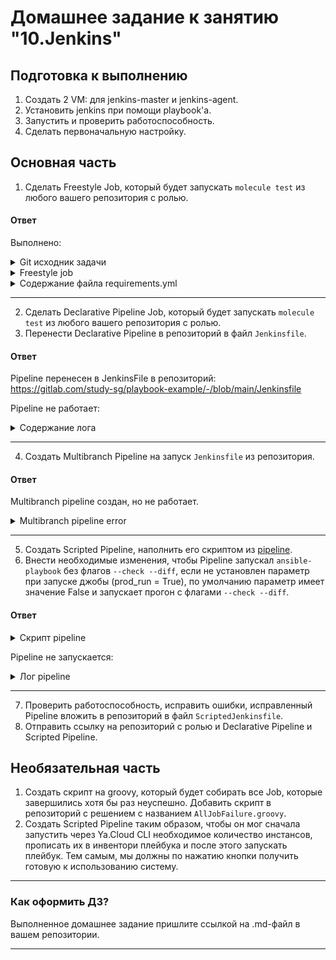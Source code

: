 # Домашнее задание к занятию "10.Jenkins"

## Подготовка к выполнению

1. Создать 2 VM: для jenkins-master и jenkins-agent.
2. Установить jenkins при помощи playbook'a.
3. Запустить и проверить работоспособность.
4. Сделать первоначальную настройку.

## Основная часть

1. Сделать Freestyle Job, который будет запускать `molecule test` из любого вашего репозитория с ролью.

#### Ответ

Выполнено:

<details>
    <summary>Git исходник задачи</summary>
    <img src="assets/scr1.png"
     alt="git source repository"
     style="float: left; margin-right: 10px;" />
</details>

<details>
    <summary>Freestyle job</summary>
    <img src="assets/scr2.png"
     alt="shell step"
     style="float: left; margin-right: 10px;" />
</details>

<details>
<summary>Содержание файла requirements.yml</summary>

```yml
---
  - src: https://gitlab.com/study-sg/vector-role.git
    scm: git
    version: "1.3.0"
    name: vector
```

</details>

---

2. Сделать Declarative Pipeline Job, который будет запускать `molecule test` из любого вашего репозитория с ролью.
3. Перенести Declarative Pipeline в репозиторий в файл `Jenkinsfile`.

#### Ответ

Pipeline перенесен в JenkinsFile в репозиторий:\
<https://gitlab.com/study-sg/playbook-example/-/blob/main/Jenkinsfile>


Pipeline не работает:

<details>
<summary>Содержание лога</summary>

```
Started by user admin
Obtained Jenkinsfile from git https://github.com/Vainoord/net_devops_repo01.git
[Pipeline] Start of Pipeline
[Pipeline] node
Running on clt-01 in /opt/jenkins_agent/workspace/Ansible pipeline
[Pipeline] {
[Pipeline] stage
[Pipeline] { (Declarative: Checkout SCM)
[Pipeline] checkout
Selected Git installation does not exist. Using Default
The recommended git tool is: NONE
No credentials specified
Fetching changes from the remote Git repository
Checking out Revision e76daa1679fee7d1dd0ebf4be02a59ba2e4200ea (refs/remotes/origin/main)
Commit message: "flush repository"
 > git rev-parse --resolve-git-dir /opt/jenkins_agent/workspace/Ansible pipeline/.git # timeout=10
 > git config remote.origin.url https://github.com/Vainoord/net_devops_repo01.git # timeout=10
Fetching upstream changes from https://github.com/Vainoord/net_devops_repo01.git
 > git --version # timeout=10
 > git --version # 'git version 2.31.1'
 > git fetch --tags --force --progress -- https://github.com/Vainoord/net_devops_repo01.git +refs/heads/*:refs/remotes/origin/* # timeout=10
 > git rev-parse refs/remotes/origin/main^{commit} # timeout=10
 > git config core.sparsecheckout # timeout=10
 > git checkout -f e76daa1679fee7d1dd0ebf4be02a59ba2e4200ea # timeout=10
 > git rev-list --no-walk e76daa1679fee7d1dd0ebf4be02a59ba2e4200ea # timeout=10
[Pipeline] }
[Pipeline] // stage
[Pipeline] withEnv
[Pipeline] {
[Pipeline] stage
[Pipeline] { (first)
[Pipeline] sh
+ ansible-galaxy install -r requirements.yml -p .
[WARNING]: - vector was NOT installed successfully: - command /usr/bin/git
clone git@gitlab.com:study-sg/vector-role.git vector failed in directory
/home/jenkins/.ansible/tmp/ansible-local-4460jalem75m/tmpifob6hdd (rc=128) -
Cloning into 'vector'... git@gitlab.com: Permission denied (publickey).  fatal:
Could not read from remote repository.  Please make sure you have the correct
access rights and the repository exists.
ERROR! - you can use --ignore-errors to skip failed roles and finish processing the list.
Starting galaxy role install process
[Pipeline] }
[Pipeline] // stage
[Pipeline] }
[Pipeline] // withEnv
[Pipeline] }
[Pipeline] // node
[Pipeline] End of Pipeline
ERROR: script returned exit code 1
Finished: FAILURE
```

</details>

---

4. Создать Multibranch Pipeline на запуск `Jenkinsfile` из репозитория.

#### Ответ

Multibranch pipeline создан, но не работает.

<details>
    <summary>Multibranch pipeline error</summary>
    <img src="assets/scr3.png"
     alt="git source repository"
     style="float: left; margin-right: 10px;" />
</details>

---

5. Создать Scripted Pipeline, наполнить его скриптом из [pipeline](./pipeline).
6. Внести необходимые изменения, чтобы Pipeline запускал `ansible-playbook` без флагов `--check --diff`, если не установлен параметр при запуске джобы (prod_run = True), по умолчанию параметр 
имеет значение False и запускает прогон с флагами `--check --diff`.

#### Ответ

<details>
<summary>Скрипт pipeline</summary>

```groovy
node("ansible"){
    stage("Git checkout"){
        git credentialsId: '91f90be2-44a4-4f4c-84dd-0a6209f7edf1', url: 'https://gitlab.com/study-sg/lighthouse-role.git'
    }
    stage("Sample define secret_check"){
        secret_check=true
    }
    stage("Run playbook"){
        if (secret_check){
            if (run_prod){
                sh 'ansible-playbook site.yml -i inventory/prod.yml'
            }
            else{
                sh 'ansible-playbook site.yml -i inventory/prod.yml --diff --check'
            }
        }
        else{
            echo 'need more action'
        }
    }
}
```

</details>

Pipeline не запускается:

<details>
<summary>Лог pipeline</summary>

```
Started by user admin
[Pipeline] Start of Pipeline
[Pipeline] node
Running on clt-01 in /opt/jenkins_agent/workspace/Scripted pipeline
[Pipeline] {
[Pipeline] stage
[Pipeline] { (Git checkout)
[Pipeline] git
The recommended git tool is: NONE
using credential 91f90be2-44a4-4f4c-84dd-0a6209f7edf1
Fetching changes from the remote Git repository
[Pipeline] }
[Pipeline] // stage
[Pipeline] }
[Pipeline] // node
 > git rev-parse --resolve-git-dir /opt/jenkins_agent/workspace/Scripted pipeline/.git # timeout=10
 > git config remote.origin.url https://gitlab.com/study-sg/lighthouse-role.git # timeout=10
Fetching upstream changes from https://gitlab.com/study-sg/lighthouse-role.git
 > git --version # timeout=10
 > git --version # 'git version 2.31.1'
using GIT_SSH to set credentials 
[INFO] Currently running in a labeled security context
[INFO] Currently SELinux is 'enforcing' on the host
 > /usr/bin/chcon --type=ssh_home_t /opt/jenkins_agent/workspace/Scripted pipeline@tmp/jenkins-gitclient-ssh2118046113282205165.key
Verifying host key using known hosts file
 > git fetch --tags --force --progress -- https://gitlab.com/study-sg/lighthouse-role.git +refs/heads/*:refs/remotes/origin/* # timeout=10
 > git rev-parse refs/remotes/origin/master^{commit} # timeout=10
 > git rev-parse origin/master^{commit} # timeout=10
[Pipeline] End of Pipeline
ERROR: Couldn't find any revision to build. Verify the repository and branch configuration for this job.
Finished: FAILURE
```

</details>

---

7. Проверить работоспособность, исправить ошибки, исправленный Pipeline вложить в репозиторий в файл `ScriptedJenkinsfile`.
8. Отправить ссылку на репозиторий с ролью и Declarative Pipeline и Scripted Pipeline.

## Необязательная часть

1. Создать скрипт на groovy, который будет собирать все Job, которые завершились хотя бы раз неуспешно. Добавить скрипт в репозиторий с решением с названием `AllJobFailure.groovy`.
2. Создать Scripted Pipeline таким образом, чтобы он мог сначала запустить через Ya.Cloud CLI необходимое количество инстансов, прописать их в инвентори плейбука и после этого запускать 
плейбук. Тем самым, мы должны по нажатию кнопки получить готовую к использованию систему.

---

### Как оформить ДЗ?

Выполненное домашнее задание пришлите ссылкой на .md-файл в вашем репозитории.

---
